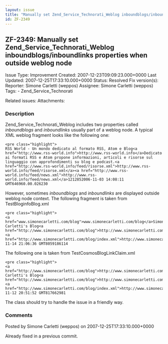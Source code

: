 ```yaml
---
layout: issue
title: "Manually set Zend_Service_Technorati_Weblog inboundblogs/inboundlinks properties when outside weblog node"
id: ZF-2349
---
```


ZF-2349: Manually set Zend\_Service\_Technorati\_Weblog inboundblogs/inboundlinks properties when outside weblog node
---------------------------------------------------------------------------------------------------------------------

 Issue Type: Improvement Created: 2007-12-23T09:09:23.000+0000 Last Updated: 2007-12-25T17:33:10.000+0000 Status: Resolved Fix version(s): 
 Reporter:  Simone Carletti (weppos)  Assignee:  Simone Carletti (weppos)  Tags: - Zend\_Service\_Technorati
 
 Related issues: 
 Attachments: 
### Description

Zend\_Service\_Technorati\_Weblog includes two properties called _inboundblogs_ and _inboundlinks_ usually part of a weblog node. A typical XML weblog fragment looks like the following one:

 
    <pre class="highlight">
    RSS World - Un mondo dedicato al formato RSS, Atom e Blog<a href="http://www.rss-world.info">http://www.rss-world.info</a>Dedicato ai formati RSS e Atom propone informazioni, articoli e risorse sul linguaggio con approfondimenti su blog e podcast.<a href="http://www.rss-world.info/feed/risorse.xml">http://www.rss-world.info/feed/risorse.xml</a><a href="http://www.rss-world.info/feed/news.xml">http://www.rss-world.info/feed/news.xml</a>1212852006-11-03 14:08:11 GMT646960.00.026230

However, sometimes _inboundblogs_ and _inboundlinks_ are displayed outside weblog node context. The following fragment is taken from TestBloginfoBlog.xml

 
    <pre class="highlight">
    <a href="www.simonecarletti.com/blog">www.simonecarletti.com/blog</a>Simone Carletti's Blog<a href="http://www.simonecarletti.com/blog">http://www.simonecarletti.com/blog</a><a href="http://www.simonecarletti.com/blog/index.xml">http://www.simonecarletti.com/blog/index.xml</a>861142007-11-14 21:06:36 GMT8059186114

The following one is taken from TestCosmosBlogLinkClaim.xml

 
    <pre class="highlight">
    <a href="http://www.simonecarletti.com/blog">http://www.simonecarletti.com/blog</a>Simone Carletti's Blog<a href="http://www.simonecarletti.com/blog">http://www.simonecarletti.com/blog</a><a href="http://www.simonecarletti.com/blog/index.xml">http://www.simonecarletti.com/blog/index.xml</a>851122007-11-12 20:51:52 GMT817662981

The class should try to handle the issue in a friendly way.

 

 

### Comments

Posted by Simone Carletti (weppos) on 2007-12-25T17:33:10.000+0000

Already fixed in a previous commit.

 

 